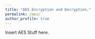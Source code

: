 ```yaml
---
title: "AES Encryption and Decryption."
permalink: /aes/
author_profile: true
---
```


Insert AES Stuff here.